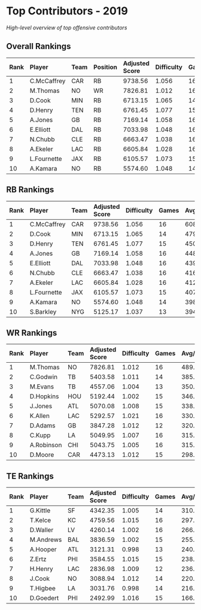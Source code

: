 # Top Contributors - 2019

*High-level overview of top offensive contributors*

## Overall Rankings

| Rank | Player      | Team | Position | Adjusted Score | Difficulty | Games | Avg/Game | Typical | Consistency | Trend      |
| :----| :-----------| :----| :--------| :--------------| :----------| :-----| :--------| :-------| :-----------| :----------|
| 1    | C.McCaffrey | CAR  | RB       | 9738.56        | 1.056      | 16    | 608.66   | 612.33  | 8/2/6       | Decreasing |
| 2    | M.Thomas    | NO   | WR       | 7826.81        | 1.012      | 16    | 489.18   | 497.12  | 8/2/6       | Increasing |
| 3    | D.Cook      | MIN  | RB       | 6713.15        | 1.065      | 14    | 479.51   | 459.34  | 6/2/6       | Decreasing |
| 4    | D.Henry     | TEN  | RB       | 6761.45        | 1.077      | 15    | 450.76   | 418.61  | 7/2/6       | Increasing |
| 5    | A.Jones     | GB   | RB       | 7169.14        | 1.058      | 16    | 448.07   | 409.96  | 8/1/7       | Stable     |
| 6    | E.Elliott   | DAL  | RB       | 7033.98        | 1.048      | 16    | 439.62   | 450.54  | 8/3/5       | Stable     |
| 7    | N.Chubb     | CLE  | RB       | 6663.47        | 1.038      | 16    | 416.47   | 380.57  | 8/1/7       | Stable     |
| 8    | A.Ekeler    | LAC  | RB       | 6605.84        | 1.028      | 16    | 412.87   | 384.86  | 8/1/7       | Decreasing |
| 9    | L.Fournette | JAX  | RB       | 6105.57        | 1.073      | 15    | 407.04   | 349.05  | 7/2/6       | Decreasing |
| 10   | A.Kamara    | NO   | RB       | 5574.60        | 1.048      | 14    | 398.19   | 348.08  | 6/2/6       | Stable     |

## RB Rankings

| Rank | Player      | Team | Adjusted Score | Difficulty | Games | Avg/Game | Typical | Consistency | Trend      |
| :----| :-----------| :----| :--------------| :----------| :-----| :--------| :-------| :-----------| :----------|
| 1    | C.McCaffrey | CAR  | 9738.56        | 1.056      | 16    | 608.66   | 612.33  | 8/2/6       | Decreasing |
| 2    | D.Cook      | MIN  | 6713.15        | 1.065      | 14    | 479.51   | 459.34  | 6/2/6       | Decreasing |
| 3    | D.Henry     | TEN  | 6761.45        | 1.077      | 15    | 450.76   | 418.61  | 7/2/6       | Increasing |
| 4    | A.Jones     | GB   | 7169.14        | 1.058      | 16    | 448.07   | 409.96  | 8/1/7       | Stable     |
| 5    | E.Elliott   | DAL  | 7033.98        | 1.048      | 16    | 439.62   | 450.54  | 8/3/5       | Stable     |
| 6    | N.Chubb     | CLE  | 6663.47        | 1.038      | 16    | 416.47   | 380.57  | 8/1/7       | Stable     |
| 7    | A.Ekeler    | LAC  | 6605.84        | 1.028      | 16    | 412.87   | 384.86  | 8/1/7       | Decreasing |
| 8    | L.Fournette | JAX  | 6105.57        | 1.073      | 15    | 407.04   | 349.05  | 7/2/6       | Decreasing |
| 9    | A.Kamara    | NO   | 5574.60        | 1.048      | 14    | 398.19   | 348.08  | 6/2/6       | Stable     |
| 10   | S.Barkley   | NYG  | 5125.17        | 1.037      | 13    | 394.24   | 343.21  | 4/2/7       | Stable     |

## WR Rankings

| Rank | Player     | Team | Adjusted Score | Difficulty | Games | Avg/Game | Typical | Consistency | Trend      |
| :----| :----------| :----| :--------------| :----------| :-----| :--------| :-------| :-----------| :----------|
| 1    | M.Thomas   | NO   | 7826.81        | 1.012      | 16    | 489.18   | 497.12  | 8/2/6       | Increasing |
| 2    | C.Godwin   | TB   | 5403.58        | 1.011      | 14    | 385.97   | 318.02  | 5/3/6       | Decreasing |
| 3    | M.Evans    | TB   | 4557.06        | 1.004      | 13    | 350.54   | 228.18  | 5/2/6       | Decreasing |
| 4    | D.Hopkins  | HOU  | 5192.44        | 1.002      | 15    | 346.16   | 325.23  | 7/2/6       | Increasing |
| 5    | J.Jones    | ATL  | 5070.08        | 1.008      | 15    | 338.01   | 269.45  | 7/1/7       | Increasing |
| 6    | K.Allen    | LAC  | 5292.57        | 1.021      | 16    | 330.79   | 302.61  | 8/1/7       | Increasing |
| 7    | D.Adams    | GB   | 3847.28        | 1.012      | 12    | 320.61   | 333.35  | 5/1/6       | Increasing |
| 8    | C.Kupp     | LA   | 5049.95        | 1.007      | 16    | 315.62   | 241.58  | 8/1/7       | Decreasing |
| 9    | A.Robinson | CHI  | 5043.75        | 1.005      | 16    | 315.23   | 331.32  | 8/1/7       | Increasing |
| 10   | D.Moore    | CAR  | 4473.13        | 1.012      | 15    | 298.21   | 301.10  | 7/3/5       | Increasing |

## TE Rankings

| Rank | Player    | Team | Adjusted Score | Difficulty | Games | Avg/Game | Typical | Consistency | Trend      |
| :----| :---------| :----| :--------------| :----------| :-----| :--------| :-------| :-----------| :----------|
| 1    | G.Kittle  | SF   | 4342.35        | 1.005      | 14    | 310.17   | 303.85  | 6/1/7       | Increasing |
| 2    | T.Kelce   | KC   | 4759.56        | 1.015      | 16    | 297.47   | 305.71  | 8/1/7       | Increasing |
| 3    | D.Waller  | LV   | 4260.14        | 1.002      | 16    | 266.26   | 241.23  | 8/1/7       | Increasing |
| 4    | M.Andrews | BAL  | 3836.59        | 1.002      | 15    | 255.77   | 261.11  | 7/3/5       | Stable     |
| 5    | A.Hooper  | ATL  | 3121.31        | 0.998      | 13    | 240.10   | 235.23  | 5/0/8       | Decreasing |
| 6    | Z.Ertz    | PHI  | 3584.55        | 1.015      | 15    | 238.97   | 222.88  | 7/0/8       | Increasing |
| 7    | H.Henry   | LAC  | 2836.98        | 1.009      | 12    | 236.42   | 235.98  | 5/1/6       | Decreasing |
| 8    | J.Cook    | NO   | 3088.94        | 1.012      | 14    | 220.64   | 209.53  | 7/0/7       | Increasing |
| 9    | T.Higbee  | LA   | 3031.76        | 0.998      | 14    | 216.55   | 155.02  | 6/2/6       | Increasing |
| 10   | D.Goedert | PHI  | 2492.99        | 1.016      | 15    | 166.20   | 179.26  | 7/0/8       | Increasing |

